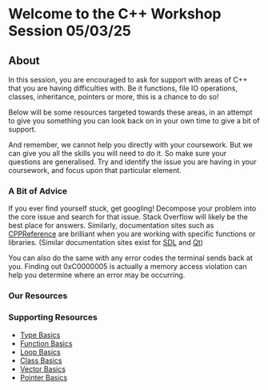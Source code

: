 # Welcome to the C++ Workshop Session 05/03/25

## About

In this session, you are encouraged to ask for support with areas of C++ that
you are having difficulties with. Be it functions, file IO operations, classes,
inheritance, pointers or more, this is a chance to do so!

Below will be some resources targeted towards these areas, in an attempt to
give you something you can look back on in your own time to give a bit of 
support.

And remember, we cannot help you directly with your coursework. But we can give
you all the skills you will need to do it. So make sure your questions are 
generalised. Try and identify the issue you are having in your coursework, and 
focus upon that particular element.


### A Bit of Advice

If you ever find yourself stuck, get googling! Decompose your problem into the
core issue and search for that issue. Stack Overflow will likely be the best
place for answers. Similarly, documentation sites such as [CPPReference](https://en.cppreference.com/w/)
are brilliant when you are working with specific functions or libraries.
(Similar documentation sites exist for [SDL](https://wiki.libsdl.org/SDL3/FrontPage)
and [Qt](https://doc.qt.io/qt-6/qtwidgets-index.html))

You can also do the same with any error codes the terminal sends back at you. 
Finding out 0xC0000005 is actually a memory access violation can help you 
determine where an error may be occurring.

### Our Resources



### Supporting Resources

- [Type Basics](https://www.w3schools.com/cpp/cpp_data_types.asp)
- [Function Basics](https://www.w3schools.com/cpp/cpp_functions.asp)
- [Loop Basics](https://www.w3schools.com/cpp/cpp_for_loop.asp)
- [Class Basics](https://www.w3schools.com/cpp/cpp_classes.asp)
- [Vector Basics](https://www.w3schools.com/cpp/cpp_vectors.asp)
- [Pointer Basics](https://www.w3schools.com/cpp/cpp_pointers.asp)

